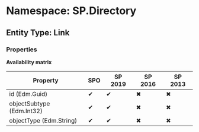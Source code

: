 # Namespace: SP.Directory
## Entity Type: Link

### Properties

**Availability matrix**

Property | SPO | SP 2019 | SP 2016 | SP 2013
----------|-----|---------|---------|--------
id (Edm.Guid) | ✔ | ✔ | ✖ | ✖
objectSubtype (Edm.Int32) | ✔ | ✔ | ✖ | ✖
objectType (Edm.String) | ✔ | ✔ | ✖ | ✖

